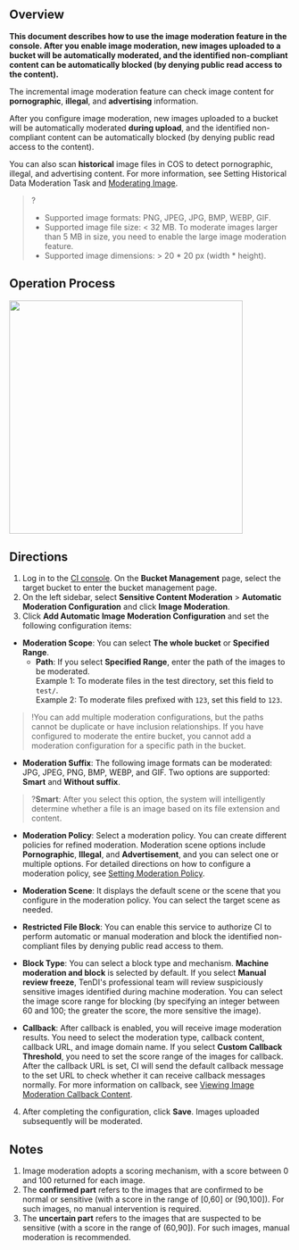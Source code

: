 ## Overview
**This document describes how to use the image moderation feature in the console. After you enable image moderation, new images uploaded to a bucket will be automatically moderated, and the identified non-compliant content can be automatically blocked (by denying public read access to the content).**

The incremental image moderation feature can check image content for **pornographic**, **illegal**, and **advertising** information.

After you configure image moderation, new images uploaded to a bucket will be automatically moderated **during upload**, and the identified non-compliant content can be automatically blocked (by denying public read access to the content).

You can also scan **historical** image files in COS to detect pornographic, illegal, and advertising content. For more information, see Setting Historical Data Moderation Task and [Moderating Image](https://intl.cloud.tencent.com/document/product/1045/49320).

>? 
> - Supported image formats: PNG, JPEG, JPG, BMP, WEBP, GIF.
> - Supported image file size: < 32 MB. To moderate images larger than 5 MB in size, you need to enable the large image moderation feature.
> - Supported image dimensions: > 20 * 20 px (width * height).
>

## Operation Process
<img style="width:418px; max-width: inherit;" src="https://staticintl.cloudcachetci.com/yehe/backend-news/3YaP402_PRELIM__%E6%95%B0%E6%8D%AE%E4%B8%87%E8%B1%A1_%E4%BA%A7%E5%93%81%E7%9B%AE%E5%BD%95_%E4%B8%AD%E8%AF%91%E8%8B%B1_EN-US-1.png" />


## Directions

1. Log in to the [CI console](https://console.cloud.tencent.com/ci). On the **Bucket Management** page, select the target bucket to enter the bucket management page.
2. On the left sidebar, select **Sensitive Content Moderation** > **Automatic Moderation Configuration** and click **Image Moderation**.
3. Click **Add Automatic Image Moderation Configuration** and set the following configuration items:
 - **Moderation Scope**: You can select **The whole bucket** or **Specified Range**.
    - **Path**: If you select **Specified Range**, enter the path of the images to be moderated. <br>Example 1: To moderate files in the test directory, set this field to `test/`.<br>Example 2: To moderate files prefixed with `123`, set this field to `123`.
>!You can add multiple moderation configurations, but the paths cannot be duplicate or have inclusion relationships. If you have configured to moderate the entire bucket, you cannot add a moderation configuration for a specific path in the bucket.
>
 - **Moderation Suffix**: The following image formats can be moderated: JPG, JPEG, PNG, BMP, WEBP, and GIF. Two options are supported: **Smart** and **Without suffix**.
>?**Smart**: After you select this option, the system will intelligently determine whether a file is an image based on its file extension and content.
>
 - **Moderation Policy**: Select a moderation policy. You can create different policies for refined moderation. Moderation scene options include **Pornographic**, **Illegal**, and **Advertisement**, and you can select one or multiple options. For detailed directions on how to configure a moderation policy, see [Setting Moderation Policy](https://intl.cloud.tencent.com/document/product/1045/52107).
 - **Moderation Scene**: It displays the default scene or the scene that you configure in the moderation policy. You can select the target scene as needed.
 - **Restricted File Block**: You can enable this service to authorize CI to perform automatic or manual moderation and block the identified non-compliant files by denying public read access to them.
 - **Block Type**: You can select a block type and mechanism. **Machine moderation and block** is selected by default. If you select **Manual review freeze**, TenDI's professional team will review suspiciously sensitive images identified during machine moderation. You can select the image score range for blocking (by specifying an integer between 60 and 100; the greater the score, the more sensitive the image).


 - **Callback**: After callback is enabled, you will receive image moderation results. You need to select the moderation type, callback content, callback URL, and image domain name. If you select **Custom Callback Threshold**, you need to set the score range of the images for callback. After the callback URL is set, CI will send the default callback message to the set URL to check whether it can receive callback messages normally. For more information on callback, see [Viewing Image Moderation Callback Content](https://intl.cloud.tencent.com/document/product/436/48540).
4. After completing the configuration, click **Save**. Images uploaded subsequently will be moderated.


<span id=2></span>
## Notes

1. Image moderation adopts a scoring mechanism, with a score between 0 and 100 returned for each image.
2. The **confirmed part** refers to the images that are confirmed to be normal or sensitive (with a score in the range of [0,60] or (90,100]). For such images, no manual intervention is required.
3. The **uncertain part** refers to the images that are suspected to be sensitive (with a score in the range of (60,90]). For such images, manual moderation is recommended.
